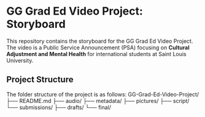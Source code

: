# GG Grad Ed Video Project: Storyboard

This repository contains the storyboard for the GG Grad Ed Video Project. The video is a Public Service Announcement (PSA) focusing on **Cultural Adjustment and Mental Health** for international students at Saint Louis University.

## Project Structure
The folder structure of the project is as follows:
GG-Grad-Ed-Video-Project/
├── README.md
├── audio/
├── metadata/
├── pictures/
├── script/
└── submissions/
    ├── drafts/
    └── final/



